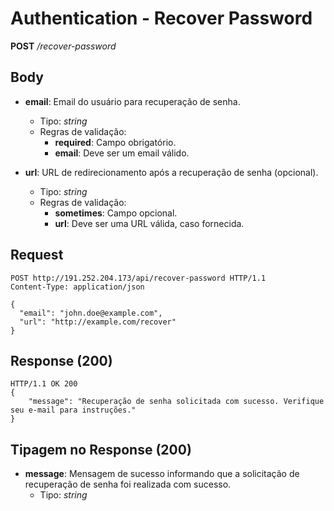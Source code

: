 # Authentication - Recover Password

**POST** */recover-password*

## Body

* **email**: Email do usuário para recuperação de senha.
  * Tipo: *string*
  * Regras de validação:
    * **required**: Campo obrigatório.
    * **email**: Deve ser um email válido.

* **url**: URL de redirecionamento após a recuperação de senha (opcional).
  * Tipo: *string*
  * Regras de validação:
    * **sometimes**: Campo opcional.
    * **url**: Deve ser uma URL válida, caso fornecida.

## Request
```http
POST http://191.252.204.173/api/recover-password HTTP/1.1
Content-Type: application/json

{
  "email": "john.doe@example.com",
  "url": "http://example.com/recover"
}
```

## Response (200)

```http
HTTP/1.1 OK 200
{
    "message": "Recuperação de senha solicitada com sucesso. Verifique seu e-mail para instruções."
}
```

## Tipagem no Response (200)

* **message**: Mensagem de sucesso informando que a solicitação de recuperação de senha foi realizada com sucesso.
  * Tipo: *string*
